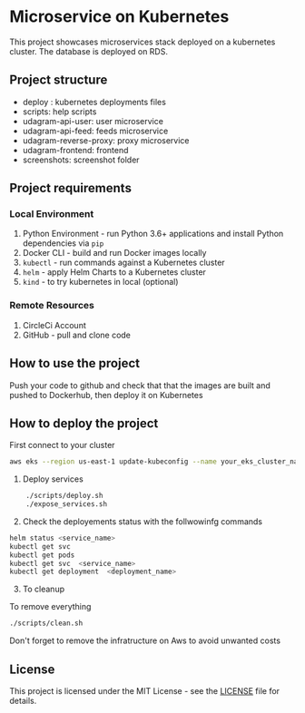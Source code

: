 # Microservice  on Kubernetes

This project showcases microservices stack deployed on a kubernetes cluster. The database is deployed on RDS.
## Project structure

  - deploy : kubernetes deployments files
  - scripts: help scripts
  - udagram-api-user: user microservice
  - udagram-api-feed: feeds microservice
  - udagram-reverse-proxy: proxy microservice
  - udagram-frontend: frontend
  - screenshots:  screenshot folder

## Project requirements
### Local Environment
1. Python Environment - run Python 3.6+ applications and install Python dependencies via `pip`
2. Docker CLI - build and run Docker images locally
3. `kubectl` - run commands against a Kubernetes cluster
4. `helm` - apply Helm Charts to a Kubernetes cluster
5. `kind` - to try kubernetes in local (optional)

### Remote Resources
1. CircleCi Account
2. GitHub - pull and clone code

## How to use the project

Push your code to github and check that that the images are built and pushed to Dockerhub, then deploy it on Kubernetes

## How to deploy the project

First connect to your cluster

```bash
aws eks --region us-east-1 update-kubeconfig --name your_eks_cluster_name

```

1. Deploy services

```bash
    ./scripts/deploy.sh
    ./expose_services.sh

```



2. Check the deployements status with the follwowinfg commands



```bash
helm status <service_name>
kubectl get svc
kubectl get pods
kubectl get svc  <service_name>
kubectl get deployment  <deployment_name>
```

3. To cleanup

To remove everything
```bash
./scripts/clean.sh
```

Don't forget to remove the infratructure on Aws to avoid unwanted costs




## License


This project is licensed under the MIT License - see the [LICENSE](LICENSE.txt) file for details.
